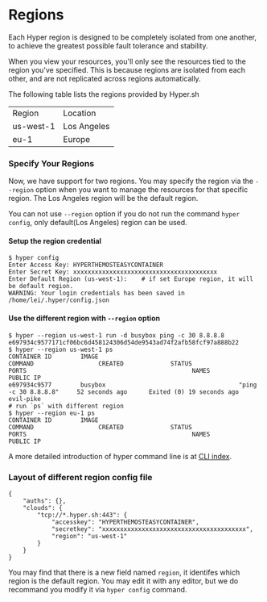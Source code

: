 # Regions

Each Hyper region is designed to be completely isolated from one another, to achieve the greatest possible fault tolerance and stability.

When you view your resources, you'll only see the resources tied to the region you've specified. This is because regions are isolated from each other, and are not replicated across regions automatically.

The following table lists the regions provided by Hyper.sh
<table class="table table-bordered table-striped table-condensed">
<tr>
<td>Region</td><td>Location</td>
</tr>
<tr>
<td>us-west-1</td><td>Los Angeles</td>
</tr>
<tr>
<td>eu-1</td><td>Europe</td>
</tr>
</table>

### Specify Your Regions
Now, we have support for two regions. You may specify the region via the `--region` option when you want to manage the resources for that specific region. The Los Angeles region will be the default region.

You can not use `--region` option if you do not run the command `hyper config`, only default(Los Angeles) region can be used.

#### Setup the region credential
```
$ hyper config
Enter Access Key: HYPERTHEMOSTEASYCONTAINER
Enter Secret Key: xxxxxxxxxxxxxxxxxxxxxxxxxxxxxxxxxxxxxxxx
Enter Default Region (us-west-1):    # if set Europe region, it will be default region.
WARNING: Your login credentials has been saved in /home/lei/.hyper/config.json
```

#### Use the different region with `--region` option
```
$ hyper --region us-west-1 run -d busybox ping -c 30 8.8.8.8
e697934c9577171cf06bc6d458124306d54de9543ad74f2afb58fcf97a888b22
$ hyper --region us-west-1 ps 
CONTAINER ID        IMAGE                                       COMMAND                  CREATED             STATUS                      PORTS                                              NAMES                       PUBLIC IP
e697934c9577        busybox                                     "ping -c 30 8.8.8.8"     52 seconds ago      Exited (0) 19 seconds ago                                                      evil-pike
# run `ps` with different region
$ hyper --region eu-1 ps
CONTAINER ID        IMAGE                                       COMMAND                  CREATED             STATUS                      PORTS                                              NAMES                       PUBLIC IP
```

A more detailed introduction of hyper command line is at [CLI index](../Reference/CLI/index.md).

### Layout of different region config file
```
{
	"auths": {},
	"clouds": {
		"tcp://*.hyper.sh:443": {
			"accesskey": "HYPERTHEMOSTEASYCONTAINER",
			"secretkey": "xxxxxxxxxxxxxxxxxxxxxxxxxxxxxxxxxxxxxxxx",
			"region": "us-west-1"
		}
	}
}
```

You may find that there is a new field named `region`, it identifes which region is the default region. You may edit it with any editor, but we do recommand you modify it via `hyper config` command.
